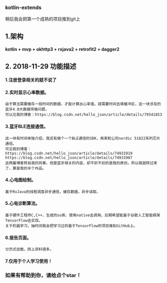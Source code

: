 ### kotlin-extends
稍后我会把第一个成熟的项目推到git上

## 1.架构
#### kotlin + mvp + okhttp3 + rxjava2 + retrofit2 + dagger2

## 2. 2018-11-29 功能描述


#### 1.注册登录相关的就不说了

#### 2.实时显示心率数据。

    由于算法需要缓存一段时间的数据，才能计算出心率值，就需要时间去填缓冲区，这一块涉及的蓝牙4.0大数据传输问题，
    可以见我的博客：https://blog.csdn.net/hello_json/article/details/79541853

#### 3.蓝牙BLE连接通信。

    这一块有时间单独介绍，我还有做个一个BLE通信的SDK，用来和公司nordic 51822系列芯片通信。
    可见我的博客：
    https://blog.csdn.net/hello_json/article/details/74931919
    https://blog.csdn.net/hello_json/article/details/74931987
    这两篇博客转自我的同事，但是蓝牙相关的内容，却不折不扣的是我的原创，所以我就转过来了，算是我的半个作品。

#### 4.心电图绘制。

    基于RxJava的线程调度异步通信，缓存数据，异步读取。

#### 5.心电诊断算法。

    基于硬件工程师C,C++，生成的so库，使用native去调用。后期希望能基于谷歌人工智能框架TensorFlow去实现。
    关于机器学习，抽时间我会把学习过的基于TensorFlow的项目推到GitHub上。

#### 6.报告页面。

    分页式加载，网上资料很多。

#### 7.仅用于个人学习使用！


### 如果有帮助到你，请给点个star！

